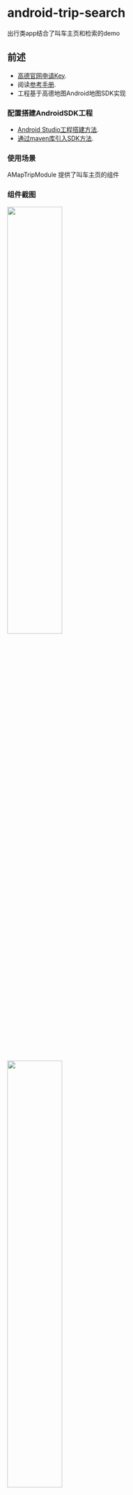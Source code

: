 # android-trip-search
出行类app结合了叫车主页和检索的demo

## 前述 ##
- [高德官网申请Key](http://lbs.amap.com/dev/#/).
- 阅读[参考手册](http://a.amap.com/lbs/static/unzip/Android_Map_Doc/index.html).
- 工程基于高德地图Android地图SDK实现

### 配置搭建AndroidSDK工程 ###
- [Android Studio工程搭建方法](http://lbs.amap.com/api/android-sdk/guide/creat-project/android-studio-creat-project/#add-jars).
- [通过maven库引入SDK方法](http://lbsbbs.amap.com/forum.php?mod=viewthread&tid=18786).

### 使用场景 ###
AMapTripModule 提供了叫车主页的组件

### 组件截图 ###
<img src="https://github.com/amap-demo/android-trip-demo/blob/master/trip_host_sc.png" width="50%" />
<img src="https://github.com/amap-demo/android-trip-demo/blob/master/trip_start_call_sc.png" width="50%" />

### gradle中引入AmapPoiSearchModule和AMapTripModule ###
#### settings.gradle 配置 ####
```java
include ':app'

include ':AMapTripModule'
project(":AMapTripModule").projectDir=new File("AMapTripModule路径")

//you can include the AmapPoiSearchModule if you'd like to DIY
// AmapPoiSearchModule的下载地址：https://github.com/amap-demo/android-poisearch-demo
//include ':AmapPoiSearchModule'
//project(":AmapPoiSearchModule").projectDir = new File("AmapPoiSearchModule路径")

```

#### build.gradle 配置 ####
```java
dependencies {

    .......
    compile project(":AMapTripModule")
    compile 'com.amap.api:poisearchmodule:1.1.0'
//    compile the project if you'd like to DIV
//    compile project(":AmapPoiSearchModule") 

    compile 'com.amap.api:3dmap:latest.integration'
    compile 'com.amap.api:search:latest.integration'
    compile 'com.amap.api:location:latest.integration'
    compile 'com.google.code.gson:gson:2.8.0'
    .......
}
```

### 使用方法 ###
此处以MainActivity为例进行介绍：

step1. 在onCreate中初始化Widget和ModuleDelegte<br />
```java
    @Override
    protected void onCreate(Bundle savedInstanceState) {
        super.onCreate(savedInstanceState);
        setContentView(R.layout.activity_main);

        RelativeLayout contentView = (RelativeLayout)findViewById(R.id.content_view);

        mTripHostDelegate = new TripHostModuleDelegate();
        mTripHostDelegate.bindParentDelegate(mParentTripDelegate);

        contentView.addView(mTripHostDelegate.getWidget(this));
        mTripHostDelegate.onCreate(savedInstanceState);
    }
```

step2. 在TripHostModuleDelegate.IParentDelegate进行回调逻辑<br />
```java
 private IParentDelegate mParentTripDelegate = new IParentDelegate() {
        @Override
        public void onStartCall() {
            showMsg("on start call");
        }
    };
......
```


